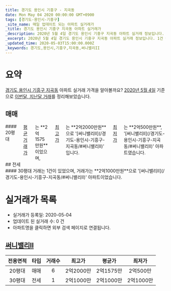 ```yaml
---
title: 경기도 용인시 기흥구 - 지곡동
date: Mon May 04 2020 00:00:00 GMT+0900
tags: [경기도-용인시-기흥구]
_site_name: 매일 업데이트 되는 아파트 실거래가
_title: 경기도 용인시 기흥구 지곡동 아파트 실거래가
_description: 2020년 5월 4일 경기도 용인시 기흥구 지곡동 아파트 실거래 정보입니다. 1건 아파트 정보가 있습니다.
_excerpt: 2020년 5월 4일 경기도 용인시 기흥구 지곡동 아파트 실거래 정보입니다. 1건 아파트 정보가 있습니다.
_updated_time: 2020-05-03T15:00:00.000Z
_keywords: 경기도,용인시,기흥구,지곡동,써니밸리II
---
```





# 요약
<ins>경기도 용인시 기흥구 지곡동</ins> 아파트 실거래 가격을 알아볼까요? <ins>2020년 5월 4일</ins> 기준으로 <ins>이번달, 지난달 거래</ins>를 정리해보았습니다.

## 매매
<div class="container">
<div class="twelve columns" markdown="1">
#### 20평대
<ins>평균 거래가</ins>는 **2억1575만원**이었으며, <ins>최고가</ins>는 **2억2000만원**으로 '[써니밸리II](/경기도-용인시-기흥구-지곡동/#써니밸리II)' 입니다. <ins>최저가</ins>는 **2억500만원**, '[써니밸리II](/경기도-용인시-기흥구-지곡동/#써니밸리II)' 아파트였습니다.
</div>
</div>
## 전세
<div class="container">
<div class="twelve columns" markdown="1">
#### 30평대
거래는 1건이 있었으며, 거래가는 **2억1000만원**으로 '[써니밸리II](/경기도-용인시-기흥구-지곡동/#써니밸리II)' 아파트이었습니다.
</div>
</div>



# 실거래가 목록
- 실거래가 등록일: 2020-05-04
- 업데이트 된 실거래 수: 0 건
- 아파트명을 클릭하면 외부 검색 페이지로 연결됩니다.

## [써니밸리II](#써니밸리II)

|전용면적|타입|거래수|최고가|평균가|최저가|
|:---:|:---:|:---:|:---:|:---:|:---:|
|20평대|<span class="deal-type-1">매매</span>|6|2억2000만|2억1575만|2억500만|
|30평대|<span class="deal-type-2">전세</span>|1|2억1000만|2억1000만|2억1000만|

<br/>



